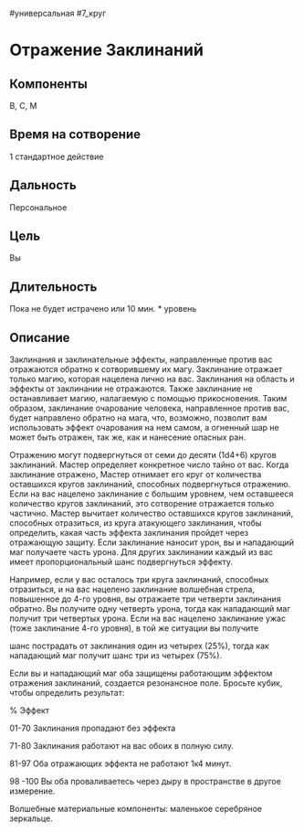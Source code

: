 #универсальная
#7_круг
# Отражение Заклинаний

## Компоненты
В, С, М

## Время на сотворение
1 стандартное действие

## Дальность
Персональное

## Цель
Вы

## Длительность
Пока не будет истрачено или 10 мин. * уровень

## Описание
Заклинания и заклинательные эффекты, направленные против вас отражаются обратно к сотворившему их магу. Заклинание отражает только магию, которая нацелена лично на вас. Заклинания на область и эффекты от заклинании не отражаются. Также заклинание не останавливает магию, налагаемую с помощью прикосновения. Таким образом, заклинание очарование человека, направленное против вас, будет направлено обратно на мага, что, возможно, позволит вам использовать эффект очарования на нем самом, а огненный шар не может быть отражен, так же, как и нанесение опасных ран.

Отражению могут подвергнуться от семи до десяти (1d4+6) кругов заклинаний. Мастер определяет конкретное число тайно от вас. Когда заклинание отражено, Мастер отнимает его круг от количества оставшихся кругов заклинаний, способных подвергнуться отражению. Если на вас нацелено заклинание с большим уровнем, чем оставшееся количество кругов заклинаний, это сотворение отражается только частично. Мастер вычитает количество оставшихся кругов заклинаний, способных отразиться, из круга атакующего заклинания, чтобы определить, какая часть эффекта заклинания пройдет через отражающую защиту. Если заклинание наносит урон, вы и нападающий маг получаете часть урона. Для других заклинании каждый из вас имеет пропорциональный шанс подвергнуться эффекту.

Например, если у вас осталось три круга заклинаний, способных отразиться, и на вас нацелено заклинание волшебная стрела, повышенное до 4-го уровня, вы отражаете три четверти заклинания обратно. Вы получите одну четверть урона, тогда как нападающий маг получит три четвертых урона. Если на вас нацелено заклинание ужас (тоже заклинание 4-го уровня), в той же ситуации вы получите

шанс пострадать от заклинания один из четырех (25%), тогда как нападающий маг получит шанс три из четырех (75%).

Если вы и нападающий маг оба защищены работающим эффектом отражения заклинаний, создается резонансное поле. Бросьте кубик, чтобы определить результат:

% Эффект

01-70 Заклинания пропадают без эффекта

71-80 Заклинания работают на вас обоих в полную силу.

81-97 Оба отражающих эффекта не работают 1к4 минут.

98 -100 Вы оба проваливаетесь через дыру в пространстве в другое измерение.

Волшебные материальные компоненты: маленькое серебряное зеркальце.